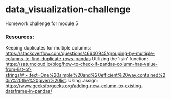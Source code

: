 # data_visualization-challenge
Homework challenge for module 5

### Resources:
Keeping duplicates for multiple columns: https://stackoverflow.com/questions/46640945/grouping-by-multiple-columns-to-find-duplicate-rows-pandas
Utilizing the 'isin' function: https://saturncloud.io/blog/how-to-check-if-pandas-column-has-value-from-list-of-strings/#:~:text=One%20simple%20and%20efficient%20way,contained%20in%20the%20given%20list.
Using .assign: https://www.geeksforgeeks.org/adding-new-column-to-existing-dataframe-in-pandas/
